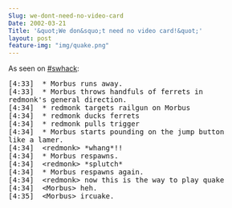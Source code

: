 ```yaml
---
Slug: we-dont-need-no-video-card
Date: 2002-03-21
Title: '&quot;We don&squo;t need no video card!&quot;'
layout: post
feature-img: "img/quake.png"
---
```


As seen on <a href="http://blogspace.com/swhack/chatlogs/">#swhack</a>:
<pre>
[4:33]  * Morbus runs away.
[4:33]  * Morbus throws handfuls of ferrets in
redmonk&#39;s general direction.
[4:34]  * redmonk targets railgun on Morbus
[4:34]  * redmonk ducks ferrets
[4:34]  * redmonk pulls trigger
[4:34]  * Morbus starts pounding on the jump button
like a lamer.
[4:34]  &lt;redmonk> *whang*!!
[4:34]  * Morbus respawns.
[4:34]  &lt;redmonk> *splutch*
[4:34]  * Morbus respawns again.
[4:34]  &lt;redmonk> now this is the way to play quake
[4:34]  &lt;Morbus> heh.
[4:35]  &lt;Morbus> ircuake.
</pre>

